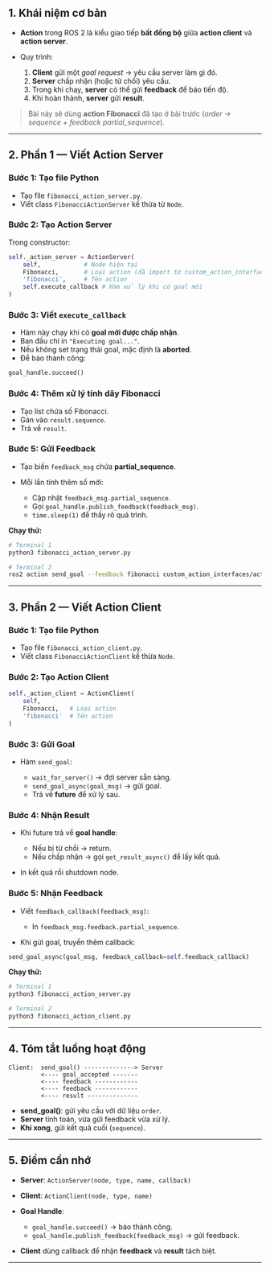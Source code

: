 ## **1. Khái niệm cơ bản**

* **Action** trong ROS 2 là kiểu giao tiếp **bất đồng bộ** giữa **action client** và **action server**.
* Quy trình:

  1. **Client** gửi một *goal request* → yêu cầu server làm gì đó.
  2. **Server** chấp nhận (hoặc từ chối) yêu cầu.
  3. Trong khi chạy, **server** có thể gửi **feedback** để báo tiến độ.
  4. Khi hoàn thành, **server** gửi **result**.

> Bài này sẽ dùng **action Fibonacci** đã tạo ở bài trước (*order → sequence + feedback partial\_sequence*).

---

## **2. Phần 1 — Viết Action Server**

### **Bước 1: Tạo file Python**

* Tạo file `fibonacci_action_server.py`.
* Viết class `FibonacciActionServer` kế thừa từ `Node`.

### **Bước 2: Tạo Action Server**

Trong constructor:

```python
self._action_server = ActionServer(
    self,            # Node hiện tại
    Fibonacci,       # Loại action (đã import từ custom_action_interfaces)
    'fibonacci',     # Tên action
    self.execute_callback # Hàm xử lý khi có goal mới
)
```

### **Bước 3: Viết `execute_callback`**

* Hàm này chạy khi có **goal mới được chấp nhận**.
* Ban đầu chỉ in `"Executing goal..."`.
* Nếu không set trạng thái goal, mặc định là **aborted**.
* Để báo thành công:

```python
goal_handle.succeed()
```

### **Bước 4: Thêm xử lý tính dãy Fibonacci**

* Tạo list chứa số Fibonacci.
* Gán vào `result.sequence`.
* Trả về `result`.

### **Bước 5: Gửi Feedback**

* Tạo biến `feedback_msg` chứa **partial\_sequence**.
* Mỗi lần tính thêm số mới:

  * Cập nhật `feedback_msg.partial_sequence`.
  * Gọi `goal_handle.publish_feedback(feedback_msg)`.
  * `time.sleep(1)` để thấy rõ quá trình.

**Chạy thử:**

```bash
# Terminal 1
python3 fibonacci_action_server.py

# Terminal 2
ros2 action send_goal --feedback fibonacci custom_action_interfaces/action/Fibonacci "{order: 5}"
```

---

## **3. Phần 2 — Viết Action Client**

### **Bước 1: Tạo file Python**

* Tạo file `fibonacci_action_client.py`.
* Viết class `FibonacciActionClient` kế thừa `Node`.

### **Bước 2: Tạo Action Client**

```python
self._action_client = ActionClient(
    self,
    Fibonacci,   # Loại action
    'fibonacci'  # Tên action
)
```

### **Bước 3: Gửi Goal**

* Hàm `send_goal`:

  * `wait_for_server()` → đợi server sẵn sàng.
  * `send_goal_async(goal_msg)` → gửi goal.
  * Trả về **future** để xử lý sau.

### **Bước 4: Nhận Result**

* Khi future trả về **goal handle**:

  * Nếu bị từ chối → return.
  * Nếu chấp nhận → gọi `get_result_async()` để lấy kết quả.
* In kết quả rồi shutdown node.

### **Bước 5: Nhận Feedback**

* Viết `feedback_callback(feedback_msg)`:

  * In `feedback_msg.feedback.partial_sequence`.
* Khi gửi goal, truyền thêm callback:

```python
send_goal_async(goal_msg, feedback_callback=self.feedback_callback)
```

**Chạy thử:**

```bash
# Terminal 1
python3 fibonacci_action_server.py

# Terminal 2
python3 fibonacci_action_client.py
```

---

## **4. Tóm tắt luồng hoạt động**

```
Client:  send_goal() --------------> Server
         <---- goal_accepted -------
         <---- feedback ------------
         <---- feedback ------------
         <---- result --------------
```

* **send\_goal()**: gửi yêu cầu với dữ liệu `order`.
* **Server** tính toán, vừa gửi feedback vừa xử lý.
* **Khi xong**, gửi kết quả cuối (`sequence`).

---

## **5. Điểm cần nhớ**

* **Server**: `ActionServer(node, type, name, callback)`
* **Client**: `ActionClient(node, type, name)`
* **Goal Handle**:

  * `goal_handle.succeed()` → báo thành công.
  * `goal_handle.publish_feedback(feedback_msg)` → gửi feedback.
* **Client** dùng callback để nhận **feedback** và **result** tách biệt.

---
